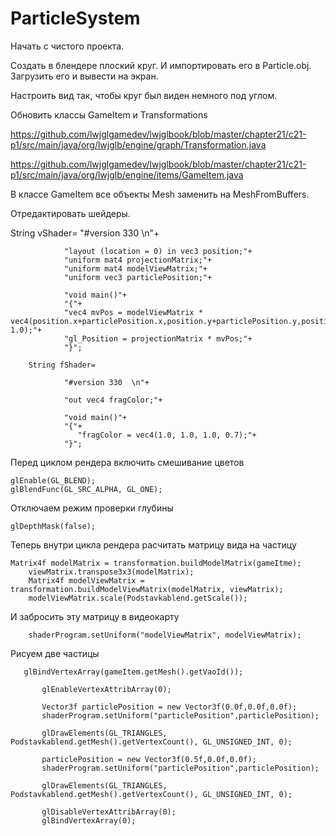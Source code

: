 # ParticleSystem

Начать с чистого проекта.

Создать в блендере плоский круг. И импортировать его в Particle.obj. Загрузить его и вывести на экран.

Настроить вид так, чтобы круг был виден немного под углом.

Обновить классы GameItem и Transformations

https://github.com/lwjglgamedev/lwjglbook/blob/master/chapter21/c21-p1/src/main/java/org/lwjglb/engine/graph/Transformation.java

https://github.com/lwjglgamedev/lwjglbook/blob/master/chapter21/c21-p1/src/main/java/org/lwjglb/engine/items/GameItem.java

В классе GameItem все объекты Mesh заменить на MeshFromBuffers.

Отредактировать шейдеры.

  String vShader=
        		"#version 330 \n"+
        		
				"layout (location = 0) in vec3 position;"+
      			"uniform mat4 projectionMatrix;"+
				"uniform mat4 modelViewMatrix;"+
				"uniform vec3 particlePosition;"+
			
				"void main()"+
				"{"+
				"vec4 mvPos = modelViewMatrix * vec4(position.x+particlePosition.x,position.y+particlePosition.y,position.z+particlePosition.z, 1.0);"+
				"gl_Position = projectionMatrix * mvPos;"+
				"}";
        	
    	String fShader=
    			
    			"#version 330  \n"+

    	    	"out vec4 fragColor;"+

    	    	"void main()"+
    	    	"{"+
    	    	   "fragColor = vec4(1.0, 1.0, 1.0, 0.7);"+
    	    	"}";
		
		
Перед циклом рендера включить смешивание цветов

	glEnable(GL_BLEND);
	glBlendFunc(GL_SRC_ALPHA, GL_ONE);

Отключаем режим проверки глубины

	glDepthMask(false);
	
Теперь внутри цикла рендера расчитать матрицу вида на частицу
	
 	Matrix4f modelMatrix = transformation.buildModelMatrix(gameItme);
        viewMatrix.transpose3x3(modelMatrix);
        Matrix4f modelViewMatrix = transformation.buildModelViewMatrix(modelMatrix, viewMatrix);
        modelViewMatrix.scale(Podstavkablend.getScale());

И забросить эту матрицу в видеокарту

        shaderProgram.setUniform("modelViewMatrix", modelViewMatrix);
	
Рисуем две частицы
	
	   glBindVertexArray(gameItem.getMesh().getVaoId());
          
           glEnableVertexAttribArray(0);
               
           Vector3f particlePosition = new Vector3f(0.0f,0.0f,0.0f);
           shaderProgram.setUniform("particlePosition",particlePosition);
           
           glDrawElements(GL_TRIANGLES, Podstavkablend.getMesh().getVertexCount(), GL_UNSIGNED_INT, 0);
           
           particlePosition = new Vector3f(0.5f,0.0f,0.0f);
           shaderProgram.setUniform("particlePosition",particlePosition);
           
           glDrawElements(GL_TRIANGLES, Podstavkablend.getMesh().getVertexCount(), GL_UNSIGNED_INT, 0);
           
           glDisableVertexAttribArray(0);
           glBindVertexArray(0);



